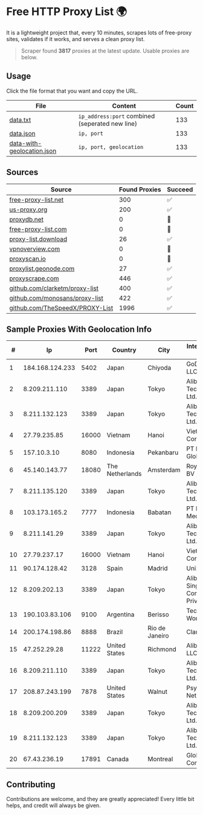 
# Free HTTP Proxy List 🌍

It is a lightweight project that, every 10 minutes, scrapes lots of free-proxy sites, validates if it works, and serves a clean proxy list.


> Scraper found **3817** proxies at the latest update. Usable proxies are below.

## Usage

Click the file format that you want and copy the URL.


|File|Content|Count|
|----|-------|-----|
|[data.txt](https://raw.githubusercontent.com/themiralay/Proxy-List-World/master/data.txt)|`ip_address:port` combined (seperated new line)|133|
|[data.json](https://raw.githubusercontent.com/themiralay/Proxy-List-World/master/data.json)|`ip, port`|133|
|[data-with-geolocation.json](https://raw.githubusercontent.com/themiralay/Proxy-List-World/master/data-with-geolocation.json)|`ip, port, geolocation`|133|

## Sources

|Source|Found Proxies|Succeed|
|------|-------------|-------|
|[free-proxy-list.net](https://free-proxy-list.net)|300|✅|
|[us-proxy.org](https://www.us-proxy.org)|200|✅|
|[proxydb.net](http://proxydb.net)|0|🚫|
|[free-proxy-list.com](https://free-proxy-list.com/?page=&port=&type%5B%5D=http&type%5B%5D=https&up_time=0&search=Search)|0|🚫|
|[proxy-list.download](https://www.proxy-list.download/HTTP)|26|✅|
|[vpnoverview.com](https://vpnoverview.com/privacy/anonymous-browsing/free-proxy-servers)|0|🚫|
|[proxyscan.io](https://www.proxyscan.io)|0|🚫|
|[proxylist.geonode.com](https://proxylist.geonode.com/api/proxy-list?limit=300&page=1&sort_by=lastChecked&sort_type=desc&protocols=http,https)|27|✅|
|[proxyscrape.com](https://api.proxyscrape.com/v2/?request=displayproxies&protocol=http&timeout=10000&country=all&ssl=all&anonymity=all)|446|✅|
|[github.com/clarketm/proxy-list](https://raw.githubusercontent.com/clarketm/proxy-list/master/proxy-list-raw.txt)|400|✅|
|[github.com/monosans/proxy-list](https://raw.githubusercontent.com/monosans/proxy-list/main/proxies/http.txt)|422|✅|
|[github.com/TheSpeedX/PROXY-List](https://raw.githubusercontent.com/TheSpeedX/PROXY-List/master/http.txt)|1996|✅|


## Sample Proxies With Geolocation Info

|#|Ip|Port|Country|City|Internet Service Provider|
|-|--|----|-------|----|-------------------------|
|1|184.168.124.233|5402|Japan|Chiyoda|GoDaddy.com, LLC|
|2|8.209.211.110|3389|Japan|Tokyo|Alibaba (US) Technology Co., Ltd.|
|3|8.211.132.123|3389|Japan|Tokyo|Alibaba (US) Technology Co., Ltd.|
|4|27.79.235.85|16000|Vietnam|Hanoi|Viettel Corporation|
|5|157.10.3.10|8080|Indonesia|Pekanbaru|PT Parsaoran Global Datatrans|
|6|45.140.143.77|18080|The Netherlands|Amsterdam|RoyaleHosting BV|
|7|8.211.135.120|3389|Japan|Tokyo|Alibaba (US) Technology Co., Ltd.|
|8|103.173.165.2|7777|Indonesia|Babatan|PT Pusat Net Media|
|9|8.211.141.29|3389|Japan|Tokyo|Alibaba (US) Technology Co., Ltd.|
|10|27.79.237.17|16000|Vietnam|Hanoi|Viettel Corporation|
|11|90.174.128.42|3128|Spain|Madrid|Uni2|
|12|8.209.202.13|3389|Japan|Tokyo|Alibaba.com Singapore E-Commerce Private Limited|
|13|190.103.83.106|9100|Argentina|Berisso|Tecnologia WorkOut S.A.|
|14|200.174.198.86|8888|Brazil|Rio de Janeiro|Claro S.A|
|15|47.252.29.28|11222|United States|Richmond|Alibaba Cloud LLC|
|16|8.209.211.110|3389|Japan|Tokyo|Alibaba (US) Technology Co., Ltd.|
|17|208.87.243.199|7878|United States|Walnut|Psychz Networks|
|18|8.209.200.209|3389|Japan|Tokyo|Alibaba (US) Technology Co., Ltd.|
|19|8.211.132.123|3389|Japan|Tokyo|Alibaba (US) Technology Co., Ltd.|
|20|67.43.236.19|17891|Canada|Montreal|GloboTech Communications|



## Contributing

Contributions are welcome, and they are greatly appreciated! Every
little bit helps, and credit will always be given.

